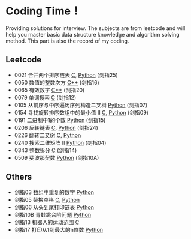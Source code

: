 # Coding Time！

Providing solutions for interview. The subjects are from leetcode and will help you master basic data structure knowledge and algorithm solving method. This part is also the record of my coding.

## Leetcode
* 0021 合并两个排序链表 [C](https://github.com/Tinky2013/Leetcode-solving/blob/master/C&C++/0021%20%E5%90%88%E5%B9%B6%E4%B8%A4%E4%B8%AA%E6%8E%92%E5%BA%8F%E7%9A%84%E9%93%BE%E8%A1%A8.cpp), [Python](https://github.com/Tinky2013/Leetcode-solving/blob/master/Python/0021%20%E5%90%88%E5%B9%B6%E4%B8%A4%E4%B8%AA%E6%8E%92%E5%BA%8F%E7%9A%84%E9%93%BE%E8%A1%A8.py) (剑指25)
* 0050 数值的整数次方 [C++](https://github.com/Tinky2013/Leetcode-solving/blob/master/C%26C%2B%2B/0050%20%20%E6%95%B0%E5%80%BC%E7%9A%84%E6%95%B4%E6%95%B0%E6%AC%A1%E6%96%B9.cpp) (剑指16)
* 0065 有效数字 [C++](https://github.com/Tinky2013/Leetcode-solving/blob/master/C%26C%2B%2B/0065%20%E6%9C%89%E6%95%88%E6%95%B0%E5%AD%97.cpp) (剑指20)
* 0079 单词搜索 [C](https://github.com/Tinky2013/Leetcode-solving/blob/master/C%26C%2B%2B/0079%20%E5%8D%95%E8%AF%8D%E6%90%9C%E7%B4%A2.cpp) (剑指12)
* 0105  从前序与中序遍历序列构造二叉树 [Python](https://github.com/Tinky2013/Leetcode-solving/blob/master/Python/0105%20%20%E4%BB%8E%E5%89%8D%E5%BA%8F%E4%B8%8E%E4%B8%AD%E5%BA%8F%E9%81%8D%E5%8E%86%E5%BA%8F%E5%88%97%E6%9E%84%E9%80%A0%E4%BA%8C%E5%8F%89%E6%A0%91.py) (剑指07)
* 0154 寻找旋转排序数组中的最小值 II [C](https://github.com/Tinky2013/Leetcode-solving/blob/master/C%26C%2B%2B/0154%20%E5%AF%BB%E6%89%BE%E6%97%8B%E8%BD%AC%E6%8E%92%E5%BA%8F%E6%95%B0%E7%BB%84%E4%B8%AD%E7%9A%84%E6%9C%80%E5%B0%8F%E5%80%BC%20II.cpp), [Python](https://github.com/Tinky2013/Leetcode-solving/blob/master/Python/0154%20%E5%AF%BB%E6%89%BE%E6%97%8B%E8%BD%AC%E6%8E%92%E5%BA%8F%E6%95%B0%E7%BB%84%E4%B8%AD%E7%9A%84%E6%9C%80%E5%B0%8F%E5%80%BC%20II.py) (剑指09)
* 0191 二进制中1的个数 [Python](https://github.com/Tinky2013/Leetcode-solving/blob/master/Python/0191%20%E4%BA%8C%E8%BF%9B%E5%88%B6%E4%B8%AD1%E7%9A%84%E4%B8%AA%E6%95%B0.py) (剑指15)
* 0206 反转链表 [C](https://github.com/Tinky2013/Leetcode-solving/blob/master/C&C++/0206%20%E5%8F%8D%E8%BD%AC%E9%93%BE%E8%A1%A8.cpp), [Python](https://github.com/Tinky2013/Leetcode-solving/blob/master/Python/0206%20%E5%8F%8D%E8%BD%AC%E9%93%BE%E8%A1%A8.py) (剑指24)
* 0226 翻转二叉树 [C](https://github.com/Tinky2013/Leetcode-solving/blob/master/C&C++/0226%20%E7%BF%BB%E8%BD%AC%E4%BA%8C%E5%8F%89%E6%A0%91.cpp), [Python](https://github.com/Tinky2013/Leetcode-solving/blob/master/Python/0226%20%E7%BF%BB%E8%BD%AC%E4%BA%8C%E5%8F%89%E6%A0%91.py)
* 0240 搜索二维矩阵 II [Python](https://github.com/Tinky2013/Leetcode-solving/blob/master/Python/0240%20%E6%90%9C%E7%B4%A2%E4%BA%8C%E7%BB%B4%E7%9F%A9%E9%98%B5%20II.py) (剑指04)
* 0343 整数拆分 [C](https://github.com/Tinky2013/Leetcode-solving/blob/master/C%26C%2B%2B/0343%20%E6%95%B4%E6%95%B0%E6%8B%86%E5%88%86.cpp) (剑指14)
* 0509 斐波那契数 [Python](https://github.com/Tinky2013/Leetcode-solving/blob/master/Python/0509%20%E6%96%90%E6%B3%A2%E9%82%A3%E5%A5%91%E6%95%B0.py) (剑指10A)


## Others
* 剑指03 数组中重复的数字 [Python](https://github.com/Tinky2013/Leetcode-solving/blob/master/Python/JZ03%20%E6%95%B0%E7%BB%84%E4%B8%AD%E7%9A%84%E9%87%8D%E5%A4%8D%E6%95%B0%E5%AD%97.py)
* 剑指05 替换空格 [C](https://github.com/Tinky2013/Leetcode-solving/blob/master/C%26C%2B%2B/JZ05%20%E6%9B%BF%E6%8D%A2%E7%A9%BA%E6%A0%BC.cpp), [Python](https://github.com/Tinky2013/Leetcode-solving/blob/master/Python/JZ05%20%E6%9B%BF%E6%8D%A2%E7%A9%BA%E6%A0%BC.py)
* 剑指06 从头到尾打印链表 [Python](https://github.com/Tinky2013/Leetcode-solving/blob/master/Python/JZ06%20%E4%BB%8E%E5%B0%BE%E5%88%B0%E5%A4%B4%E6%89%93%E5%8D%B0%E9%93%BE%E8%A1%A8.py)
* 剑指10B 青蛙跳台阶问题 [Python](https://github.com/Tinky2013/Leetcode-solving/blob/master/Python/JZ10B%20%E9%9D%92%E8%9B%99%E8%B7%B3%E5%8F%B0%E9%98%B6%E9%97%AE%E9%A2%98.py)
* 剑指13 机器人的运动范围 [C](https://github.com/Tinky2013/Leetcode-solving/blob/master/C%26C%2B%2B/JZ13%20%E6%9C%BA%E5%99%A8%E4%BA%BA%E7%9A%84%E8%BF%90%E5%8A%A8%E8%8C%83%E5%9B%B4.cpp)
* 剑指17 打印从1到最大的n位数 [Python](https://github.com/Tinky2013/Leetcode-solving/blob/master/Python/JZ17%20%E6%89%93%E5%8D%B0%E4%BB%8E1%E5%88%B0%E6%9C%80%E5%A4%A7%E7%9A%84n%E4%BD%8D%E6%95%B0.py)
